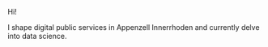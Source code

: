 Hi!

I shape digital public services in Appenzell Innerrhoden and currently delve into data science. 

<!---
ursulinakoelbener/ursulinakoelbener is a ✨ special ✨ repository because its `README.md` (this file) appears on your GitHub profile.
You can click the Preview link to take a look at your changes.
--->
